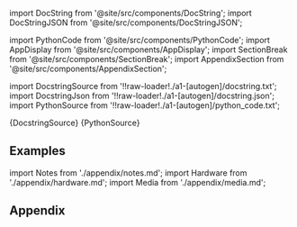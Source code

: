 
[//]: # (Custom component imports)

import DocString from '@site/src/components/DocString';
import DocStringJSON from '@site/src/components/DocStringJSON';

import PythonCode from '@site/src/components/PythonCode';
import AppDisplay from '@site/src/components/AppDisplay';
import SectionBreak from '@site/src/components/SectionBreak';
import AppendixSection from '@site/src/components/AppendixSection';

[//]: # (Docstring)

import DocstringSource from '!!raw-loader!./a1-[autogen]/docstring.txt';
import DocstringJson from '!!raw-loader!./a1-[autogen]/docstring.json';
import PythonSource from '!!raw-loader!./a1-[autogen]/python_code.txt';

<DocString>{DocstringSource}</DocString>
<DocStringJSON data={DocstringJson} />
<PythonCode GLink='AI_ML/CLASSIFICATION/TORCHSCRIPT_CLASSIFIER/TORCHSCRIPT_CLASSIFIER.py'>{PythonSource}</PythonCode>

<SectionBreak />

    

[//]: # (Examples)

## Examples

<AppDisplay 
  GLink='AI_ML/CLASSIFICATION/TORCHSCRIPT_CLASSIFIER'
  nodeLabel='TORCHSCRIPT_CLASSIFIER'>
</AppDisplay>

<SectionBreak />

    

[//]: # (Appendix)

import Notes from './appendix/notes.md';
import Hardware from './appendix/hardware.md';
import Media from './appendix/media.md';

## Appendix

<AppendixSection index={0} folderPath='nodes/AI_ML/CLASSIFICATION/TORCHSCRIPT_CLASSIFIER/appendix/'><Notes /></AppendixSection>
<AppendixSection index={1} folderPath='nodes/AI_ML/CLASSIFICATION/TORCHSCRIPT_CLASSIFIER/appendix/'><Hardware /></AppendixSection>
<AppendixSection index={2} folderPath='nodes/AI_ML/CLASSIFICATION/TORCHSCRIPT_CLASSIFIER/appendix/'><Media /></AppendixSection>


